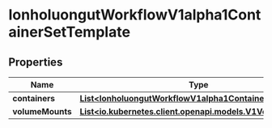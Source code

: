 

# IonholuongutWorkflowV1alpha1ContainerSetTemplate


## Properties

Name | Type | Description | Notes
------------ | ------------- | ------------- | -------------
**containers** | [**List&lt;IonholuongutWorkflowV1alpha1ContainerNode&gt;**](IonholuongutWorkflowV1alpha1ContainerNode.md) |  | 
**volumeMounts** | [**List&lt;io.kubernetes.client.openapi.models.V1VolumeMount&gt;**](io.kubernetes.client.openapi.models.V1VolumeMount.md) |  |  [optional]



